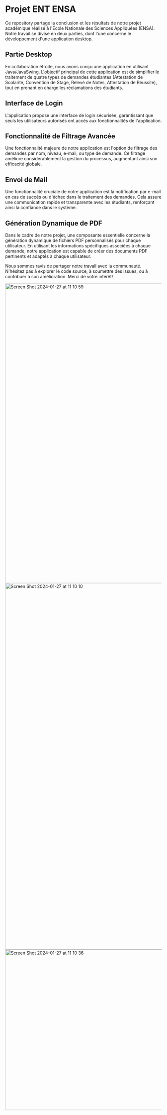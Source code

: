 # Projet ENT ENSA

Ce repository partage la conclusion et les résultats de notre projet académique réalisé à l'École Nationale des Sciences Appliquées (ENSA). Notre travail se divise en deux parties, dont l'une concerne le développement d'une application desktop.

## Partie Desktop

En collaboration étroite, nous avons conçu une application en utilisant Java/JavaSwing. L'objectif principal de cette application est de simplifier le traitement de quatre types de demandes étudiantes (Attestation de Scolarité, Convention de Stage, Relevé de Notes, Attestation de Réussite), tout en prenant en charge les réclamations des étudiants.

## Interface de Login

L'application propose une interface de login sécurisée, garantissant que seuls les utilisateurs autorisés ont accès aux fonctionnalités de l'application.

## Fonctionnalité de Filtrage Avancée

Une fonctionnalité majeure de notre application est l'option de filtrage des demandes par nom, niveau, e-mail, ou type de demande. Ce filtrage améliore considérablement la gestion du processus, augmentant ainsi son efficacité globale.

## Envoi de Mail

Une fonctionnalité cruciale de notre application est la notification par e-mail en cas de succès ou d'échec dans le traitement des demandes. Cela assure une communication rapide et transparente avec les étudiants, renforçant ainsi la confiance dans le système.

## Génération Dynamique de PDF

Dans le cadre de notre projet, une composante essentielle concerne la génération dynamique de fichiers PDF personnalisés pour chaque utilisateur. En utilisant les informations spécifiques associées à chaque demande, notre application est capable de créer des documents PDF pertinents et adaptés à chaque utilisateur.

Nous sommes ravis de partager notre travail avec la communauté. N'hésitez pas à explorer le code source, à soumettre des issues, ou à contribuer à son amélioration. Merci de votre intérêt!

<img width="963" alt="Screen Shot 2024-01-27 at 11 10 59" src="https://github.com/Omarab2022/Gestion_Scolarite-Java_Swing_Mysql-/assets/99898445/23eea267-036f-48f1-8b26-773fb624aebc">

<img width="1178" alt="Screen Shot 2024-01-27 at 11 10 10" src="https://github.com/Omarab2022/Gestion_Scolarite-Java_Swing_Mysql-/assets/99898445/d678f8ea-064b-4ac5-9584-17423ea9baec">

<img width="516" alt="Screen Shot 2024-01-27 at 11 10 36" src="https://github.com/Omarab2022/Gestion_Scolarite-Java_Swing_Mysql-/assets/99898445/0c813e62-503d-4eb7-9d83-90a557e44f2d">

